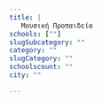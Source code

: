 ```yaml
---
title: |
   Μουσική Προπαιδεία
schools: [""]
slugSubcategory: ""
category: ""
slugCategory: ""
schoolscount: ""
city: ""

---
```


